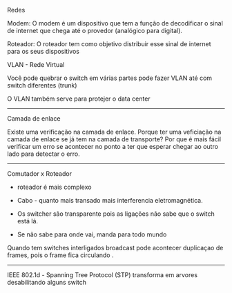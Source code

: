 <!-- FALTA: 
saber usar um proxy 
SSH
proxy para fazer mapeamento e sobre escrição de mapeamento de requisição
WEBSOCKET E POOLIng
rest api
-->
Redes

Modem: O modem é um dispositivo que tem a função de decodificar o sinal de internet que chega até o provedor (analógico para digital). 

Roteador: O roteador tem como objetivo distribuir esse sinal de internet para os seus dispositivos


VLAN - Rede Virtual

Você pode quebrar o switch em várias partes pode fazer VLAN até com switch diferentes (trunk)

O VLAN também serve para protejer o data center

-----------

Camada de enlace

Existe uma verificação na camada de enlace. 
Porque ter uma veficiação na camada de enlace se já tem na camada de transporte? 
Por que é mais fácil verificar um erro se acontecer no ponto a ter que esperar chegar ao outro lado para detectar o erro.

-------------------

Comutador x Roteador

- roteador é mais complexo


- Cabo - quanto mais transado mais interferencia eletromagnética.

- Os switcher são transparente pois as ligações não sabe que o switch está lá.

- Se não sabe para onde vai, manda para todo mundo


Quando tem switches interligados broadcast pode acontecer duplicaçao de frames, pois o frame fica circulando .

-------------------

IEEE 802.1d - Spanning Tree Protocol (STP) transforma em arvores desabilitando alguns switch
